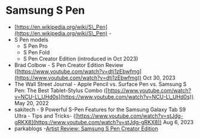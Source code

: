 # Samsung S Pen

* [https://en.wikipedia.org/wiki/S\_Pen](https://en.wikipedia.org/wiki/S\_Pen) -&#x20;
* S Pen models
  * S Pen Pro
  * S Pen Fold
  * S Pen Creator Edition (introduced in Oct 2023)
* Brad Colbow - S Pen Creator Edition Review ([https://www.youtube.com/watch?v=dtj1zEbwfmg](https://www.youtube.com/watch?v=dtj1zEbwfmg)) Oct 30, 2023
* The Wall Street Journal - Apple Pencil vs. Surface Pen vs. Samsung S Pen: The Best Tablet-Stylus Combo ([https://www.youtube.com/watch?v=NCU-L\_UHd0s](https://www.youtube.com/watch?v=NCU-L\_UHd0s)) May 20, 2022
* sakitech - 9 Powerful S-Pen Features for the Samsung Galaxy Tab S9 Ultra - Tips and Tricks-  ([https://www.youtube.com/watch?v=stJdg-gRKX8](https://www.youtube.com/watch?v=stJdg-gRKX8)) Aug 6, 2023
* parkablogs -[Artist Review: Samsung S Pen Creator Edition](https://www.parkablogs.com/content/artist-review-samsung-s-pen-creator-edition)&#x20;
